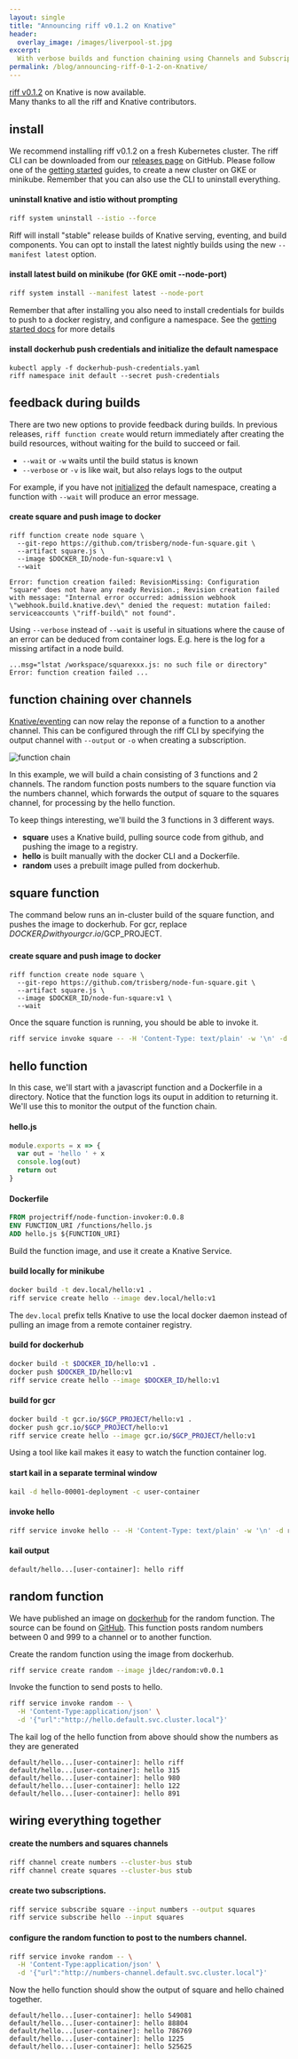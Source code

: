 ```yaml
---
layout: single
title: "Announcing riff v0.1.2 on Knative"
header:
  overlay_image: /images/liverpool-st.jpg
excerpt:
  With verbose builds and function chaining using Channels and Subscriptions    
permalink: /blog/announcing-riff-0-1-2-on-Knative/
---
```


[riff v0.1.2](https://github.com/projectriff/riff/releases/tag/v0.1.2) on Knative is now available.  
Many thanks to all the riff and Knative contributors.

## install
We recommend installing riff v0.1.2 on a fresh Kubernetes cluster. The riff CLI can be downloaded from our [releases page](https://github.com/projectriff/riff/releases/tag/v0.1.2) on GitHub. Please follow one of the [getting started](/docs) guides, to create a new cluster on GKE or minikube. Remember that you can also use the CLI to uninstall everything.

#### uninstall knative and istio without prompting
```sh
riff system uninstall --istio --force
```

Riff will install "stable" release builds of Knative serving, eventing, and build components. You can opt to install the latest nightly builds using the new `--manifest latest` option.

#### install latest build on minikube (for GKE omit --node-port)
```sh
riff system install --manifest latest --node-port
```
Remember that after installing you also need to install credentials for builds to push to a docker registry, and configure a namespace. See the [getting started docs](/docs) for more details

#### install dockerhub push credentials and initialize the default namespace
```
kubectl apply -f dockerhub-push-credentials.yaml
riff namespace init default --secret push-credentials
```


## feedback during builds
There are two new options to provide feedback during builds. In previous releases, `riff function create` would return immediately after creating the build resources, without waiting for the build to succeed or fail.

- `--wait` or `-w` waits until the build status is known
- `--verbose` or `-v` is like wait, but also relays logs to the output

For example, if you have not [initialized](/docs/getting-started-with-knative-riff-on-minikube/#initialize-the-namespace) the default namespace, creating a function with `--wait` will produce an error message.

#### create square and push image to docker
```
riff function create node square \
  --git-repo https://github.com/trisberg/node-fun-square.git \
  --artifact square.js \
  --image $DOCKER_ID/node-fun-square:v1 \
  --wait
```
```
Error: function creation failed: RevisionMissing: Configuration "square" does not have any ready Revision.; Revision creation failed with message: "Internal error occurred: admission webhook \"webhook.build.knative.dev\" denied the request: mutation failed: serviceaccounts \"riff-build\" not found".
```

Using `--verbose` instead of `--wait` is useful in situations where the cause of an error can  be deduced from container logs. E.g. here is the log for a missing artifact in a node build. 

```
...msg="lstat /workspace/squarexxx.js: no such file or directory"
Error: function creation failed ...
```

## function chaining over channels

[Knative/eventing](https://github.com/knative/eventing/pull/325) can now relay the reponse of a function to a another channel. This can be configured through the riff CLI by specifying the output channel with `--output` or `-o` when creating a subscription.

![function chain](/images/function-chain.png)

In this example, we will build a chain consisting of 3 functions and 2 channels. The random function posts numbers to the square function via the numbers channel, which forwards the output of square to the squares channel, for processing by the hello function. 

To keep things interesting, we'll build the 3 functions in 3 different ways.
- **square** uses a Knative build, pulling source code from github, and pushing the image to a registry.
- **hello** is built manually with the docker CLI and a Dockerfile.
- **random** uses a prebuilt image pulled from dockerhub.

## square function
The command below runs an in-cluster build of the square function, and pushes the image to dockerhub. For gcr, replace $DOCKER_ID with your gcr.io/$GCP_PROJECT.

#### create square and push image to docker
```
riff function create node square \
  --git-repo https://github.com/trisberg/node-fun-square.git \
  --artifact square.js \
  --image $DOCKER_ID/node-fun-square:v1 \
  --wait
```

Once the square function is running, you should be able to invoke it.
```sh
riff service invoke square -- -H 'Content-Type: text/plain' -w '\n' -d 7
```

## hello function
In this case, we'll start with a javascript function and a Dockerfile in a directory. Notice that the function logs its ouput in addition to returning it. We'll use this to monitor the output of the function chain. 

#### hello.js  
```js
module.exports = x => {
  var out = 'hello ' + x
  console.log(out)
  return out
}
```

#### Dockerfile  
```dockerfile
FROM projectriff/node-function-invoker:0.0.8
ENV FUNCTION_URI /functions/hello.js
ADD hello.js ${FUNCTION_URI}
```

Build the function image, and use it create a Knative Service.

#### build locally for minikube
```sh
docker build -t dev.local/hello:v1 .
riff service create hello --image dev.local/hello:v1
```
The `dev.local` prefix tells Knative to use the local docker daemon instead of pulling an image from a remote container registry.

#### build for dockerhub
```sh
docker build -t $DOCKER_ID/hello:v1 .
docker push $DOCKER_ID/hello:v1
riff service create hello --image $DOCKER_ID/hello:v1
```

#### build for gcr
```sh
docker build -t gcr.io/$GCP_PROJECT/hello:v1 .
docker push gcr.io/$GCP_PROJECT/hello:v1
riff service create hello --image gcr.io/$GCP_PROJECT/hello:v1
```

Using a tool like kail makes it easy to watch the function container log.

#### start kail in a separate terminal window
```sh
kail -d hello-00001-deployment -c user-container
```

#### invoke hello
```sh
riff service invoke hello -- -H 'Content-Type: text/plain' -w '\n' -d riff
```

#### kail output
```
default/hello...[user-container]: hello riff
```

## random function
We have published an image on [dockerhub](https://hub.docker.com/r/jldec/random/tags/) for the random function. The source can be found on [GitHub](https://github.com/jldec/random). This function posts random numbers between 0 and 999 to a channel or to another function.

Create the random function using the image from dockerhub.
```sh
riff service create random --image jldec/random:v0.0.1
```

Invoke the function to send posts to hello.
```sh
riff service invoke random -- \
  -H 'Content-Type:application/json' \
  -d '{"url":"http://hello.default.svc.cluster.local"}'
```

The kail log of the hello function from above should show the numbers as they are generated
```
default/hello...[user-container]: hello riff
default/hello...[user-container]: hello 315
default/hello...[user-container]: hello 980
default/hello...[user-container]: hello 122
default/hello...[user-container]: hello 891
```

## wiring everything together

#### create the numbers and squares channels
```sh
riff channel create numbers --cluster-bus stub
riff channel create squares --cluster-bus stub
```

#### create two subscriptions.
```sh
riff service subscribe square --input numbers --output squares
riff service subscribe hello --input squares
```

#### configure the random function to post to the numbers channel.
```sh
riff service invoke random -- \
  -H 'Content-Type:application/json' \
  -d '{"url":"http://numbers-channel.default.svc.cluster.local"}'
```

Now the hello function should show the output of square and hello chained together.
```
default/hello...[user-container]: hello 549081
default/hello...[user-container]: hello 88804
default/hello...[user-container]: hello 786769
default/hello...[user-container]: hello 1225
default/hello...[user-container]: hello 525625
```
